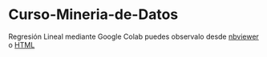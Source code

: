 # Curso-Mineria-de-Datos
Regresión Lineal mediante Google Colab puedes observalo desde [nbviewer](https://nbviewer.jupyter.org/github/JuaFeQuimbay/Curso-Mineria-de-Datos/blob/main/Tarea_2_Regresi%C3%B3n_Lineal.ipynb) o [HTML](https://htmlpreview.github.io/?https://github.com/JuaFeQuimbay/Curso-Mineria-de-Datos/blob/main/Tarea_2_Regresi%C3%B3n_Lineal.html)
